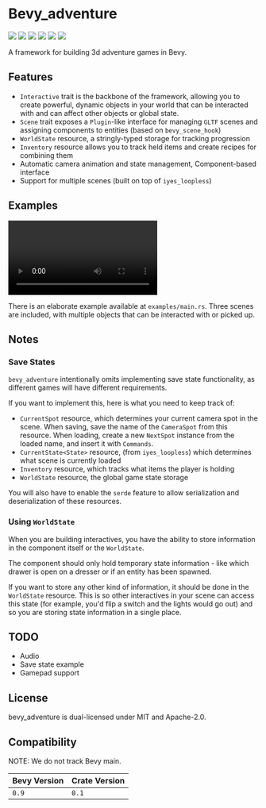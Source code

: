 # Bevy_adventure 
[![][img_bevy]][bevy] [![][img_version]][crates] [![][img_doc]][doc] [![][img_license]][license] [![][img_tracking]][tracking] [![][img_downloads]][crates]

A framework for building 3d adventure games in Bevy.

## Features

- `Interactive` trait is the backbone of the framework, allowing you to create powerful, dynamic objects in your world that can be interacted with and can affect other objects or global state.
- `Scene` trait exposes a `Plugin`-like interface for managing `GLTF` scenes and assigning components to entities (based on `bevy_scene_hook`)
- `WorldState` resource, a stringly-typed storage for tracking progression
- `Inventory` resource allows you to track held items and create recipes for combining them
- Automatic camera animation and state management, Component-based interface
- Support for multiple scenes (built on top of `iyes_loopless`)

## Examples

![Preview](https://raw.githubusercontent.com/hankjordan/bevy_adventure/master/examples/preview.mp4)

There is an elaborate example available at `examples/main.rs`.
Three scenes are included, with multiple objects that can be interacted with or picked up.

## Notes

### Save States

`bevy_adventure` intentionally omits implementing save state functionality, as different games will have different requirements.

If you want to implement this, here is what you need to keep track of:
- `CurrentSpot` resource, which determines your current camera spot in the scene.
When saving, save the name of the `CameraSpot` from this resource.
When loading, create a new `NextSpot` instance from the loaded name, and insert it with `Commands`.
- `CurrentState<State>` resource, (from `iyes_loopless`) which determines what scene is currently loaded
- `Inventory` resource, which tracks what items the player is holding
- `WorldState` resource, the global game state storage

You will also have to enable the `serde` feature to allow serialization and deserialization of these resources.

### Using `WorldState`

When you are building interactives, you have the ability to store information in the component itself or the `WorldState`.

The component should only hold temporary state information - like which drawer is open on a dresser or if an entity has been spawned.

If you want to store any other kind of information, it should be done in the `WorldState` resource. This is so other interactives in your scene can access this state (for example, you'd flip a switch and the lights would go out) and so you are storing state information in a single place.

## TODO

- Audio
- Save state example
- Gamepad support

## License

bevy_adventure is dual-licensed under MIT and Apache-2.0.

## Compatibility

NOTE: We do not track Bevy main.

|Bevy Version|Crate Version      |
|------------|-------------------|
|`0.9`       |`0.1`              |

[img_bevy]: https://img.shields.io/badge/Bevy-0.9-blue
[img_version]: https://img.shields.io/crates/v/bevy_adventure.svg
[img_doc]: https://docs.rs/bevy_adventure/badge.svg
[img_license]: https://img.shields.io/badge/license-MIT%2FApache-blue.svg
[img_downloads]:https://img.shields.io/crates/d/bevy_adventure.svg
[img_tracking]: https://img.shields.io/badge/Bevy%20tracking-released%20version-lightblue

[bevy]: https://crates.io/crates/bevy/0.9.1
[crates]: https://crates.io/crates/bevy_adventure
[doc]: https://docs.rs/bevy_adventure/
[license]: https://github.com/hankjordan/bevy_adventure#license
[tracking]: https://github.com/bevyengine/bevy/blob/main/docs/plugins_guidelines.md#main-branch-tracking